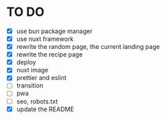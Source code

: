 # TO DO

- [x] use bun package manager
- [x] use nuxt framework
- [x] rewrite the random page, the current landing page
- [x] rewrite the recipe page
- [x] deploy
- [x] nuxt image
- [x] prettier and eslint
- [ ] transition
- [ ] pwa
- [ ] seo, robots.txt
- [x] update the README
